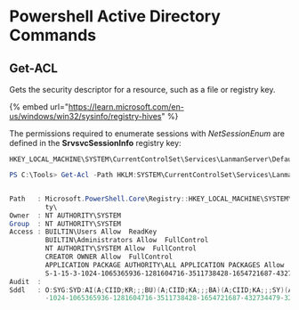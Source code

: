 # Powershell Active Directory Commands



## Get-ACL&#x20;

Gets the security descriptor for a resource, such as a file or registry key.

{% embed url="https://learn.microsoft.com/en-us/windows/win32/sysinfo/registry-hives" %}

The permissions required to enumerate sessions with _NetSessionEnum_ are defined in the **SrvsvcSessionInfo** registry key:

```
HKEY_LOCAL_MACHINE\SYSTEM\CurrentControlSet\Services\LanmanServer\DefaultSecurity
```

```powershell
PS C:\Tools> Get-Acl -Path HKLM:SYSTEM\CurrentControlSet\Services\LanmanServer\DefaultSecurity\ | fl


Path   : Microsoft.PowerShell.Core\Registry::HKEY_LOCAL_MACHINE\SYSTEM\CurrentControlSet\Services\LanmanServer\DefaultSecuri
         ty\
Owner  : NT AUTHORITY\SYSTEM
Group  : NT AUTHORITY\SYSTEM
Access : BUILTIN\Users Allow  ReadKey
         BUILTIN\Administrators Allow  FullControl
         NT AUTHORITY\SYSTEM Allow  FullControl
         CREATOR OWNER Allow  FullControl
         APPLICATION PACKAGE AUTHORITY\ALL APPLICATION PACKAGES Allow  ReadKey
         S-1-15-3-1024-1065365936-1281604716-3511738428-1654721687-432734479-3232135806-4053264122-3456934681 Allow  ReadKey
Audit  :
Sddl   : O:SYG:SYD:AI(A;CIID;KR;;;BU)(A;CIID;KA;;;BA)(A;CIID;KA;;;SY)(A;CIIOID;KA;;;CO)(A;CIID;KR;;;AC)(A;CIID;KR;;;S-1-15-3
         -1024-1065365936-1281604716-3511738428-1654721687-432734479-3232135806-4053264122-3456934681)
```
